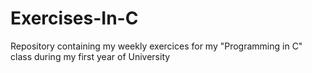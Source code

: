 # Exercises-In-C
Repository containing my weekly exercices for my "Programming in C" class during my first year of University
